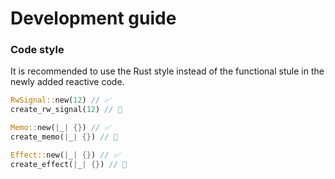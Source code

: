 # Development guide

### Code style

It is recommended to use the Rust style instead of the functional stule in the newly added reactive code.

```rust
RwSignal::new(12) // ✅
create_rw_signal(12) // 🙅

Memo::new(|_| {}) // ✅
create_memo(|_| {}) // 🙅

Effect::new(|_| {}) // ✅
create_effect(|_| {}) // 🙅
```